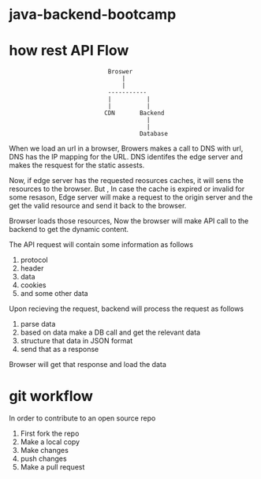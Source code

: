 # java-backend-bootcamp

# how rest API Flow


                                Broswer
                                    |
                                    |
                                -----------
                                |          |
                                |          |
                               CDN       Backend
                                           |
                                           |
                                         Database


When we load an url in a browser, Browers makes a call to DNS with url, DNS has the IP mapping for the URL. DNS identifes the edge server and makes the resquest for the static assests.

Now, if edge server has the requested reosurces caches, it will sens the resources to the browser. But , In case the cache is expired or invalid for some resason, Edge server will make a request to the origin server and the get the valid resource and send it back to the browser.

Browser loads those resources, Now the browser will make API call to the backend to get the dynamic content.

The API request will contain some information as follows

1. protocol
2. header
3. data
4. cookies
5. and some other data

Upon recieving the request, backend will process the request as follows

1. parse data
2. based on data make a DB call and get the relevant data
3. structure that data in JSON format
4. send that as a response

Browser will get that response and load the data

# git workflow

In order to contribute to an open source repo

1. First fork the repo
2. Make a local copy
3. Make changes
4. push changes
5. Make a pull request







